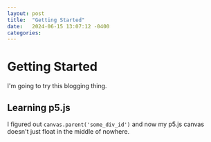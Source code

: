 ```yaml
---
layout: post
title:  "Getting Started"
date:   2024-06-15 13:07:12 -0400
categories: 
---
```


# Getting Started

I'm going to try this blogging thing.

## Learning p5.js

I figured out `canvas.parent('some_div_id')` and now my p5.js canvas doesn't just float in the middle of nowhere.

<div id="started"></div>
<script src="/media/started.js"></script>
